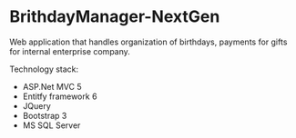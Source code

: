 # BrithdayManager-NextGen
Web application that handles organization of birthdays, payments for gifts for internal enterprise company.

Technology stack:
- ASP.Net MVC 5
- Entitfy framework 6
- JQuery 
- Bootstrap 3
- MS SQL Server
